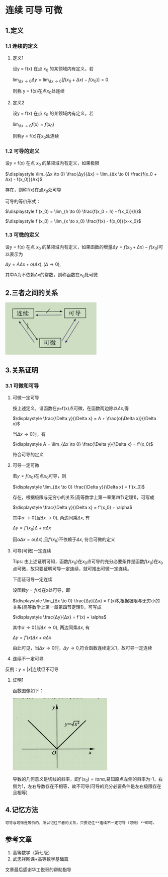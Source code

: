 # 连续 可导 可微

## 1.定义

### 1.1 连续的定义

1. 定义1

    设y = f(x) 在点 $x_0$ 的某领域内有定义，若

    $\displaystyle \lim_{Δx \to 0} Δy = \lim_{Δx \to 0}[f(x_0 + Δx) - f(x_0)] = 0$

    则称 y = f(x)在点$x_0$处连续

2. 定义2

    设y = f(x) 在点 $x_0$ 的某领域内有定义，若

    $\displaystyle \lim_{Δx \to 0}f(x) = f(x_0)$

    则称y = f(x)在$x_0$处连续

### 1.2 可导的定义

设y = f(x) 在点 $x_0$ 的某领域内有定义，如果极限

$\displaystyle \lim_{Δx \to 0} \frac{Δy}{Δx} = \lim_{Δx \to 0} \frac{f(x_0 + Δx) - f(x_0)}{Δx}$

存在，则称f(x)在点$x_0$处可导

可导的等价形式：

$\displaystyle f'(x_0) = \lim_{h \to 0} \frac{f(x_0 + h) - f(x_0)}{h}$

$\displaystyle f'(x_0) = \lim_{x \to x_0} \frac{f(x) - f(x_0)}{x-x_0}$

### 1.3 可微的定义

设y = f(x) 在点 $x_0$ 的某领域内有定义，如果函数的增量$Δy = f(x_0 + Δx) - f(x_0)$可以表示为

$\Delta y = A\Delta x + o(\Delta x),(\Delta \to 0)$,

其中A为不依赖$\Delta x$的常数，则称函数在$x_0$处可微

## 2.三者之间的关系

![20220312114034](https://raw.githubusercontent.com/Logible/Image/main/note_image/20220312114034.png)

## 3.关系证明

### 3.1 可微和可导

1. 可微一定可导

    按上述定义，设函数在y=f(x)点可微，在函数两边除以$\Delta x$,得

    $\displaystyle \frac{\Delta y}{\Delta x}  = A + \frac{o(\Delta x)}{\Delta x}$

    当$\Delta x \to 0$时，有

    $\displaystyle A = \lim_{Δx \to 0} \frac{\Delta y}{\Delta x} = f'(x_0)$

    符合可导的定义

2. 可导一定可微

    若$y=f(x_0)$在点$x_0$可导，则

    $\displaystyle \lim_{Δx \to 0} \frac{\Delta y}{\Delta x} = f'(x_0)$

    存在，根据极限与无穷小的关系(高等数学上第一章第四节定理1)，可写成

    $\displaystyle \frac{\Delta y}{\Delta x} = f'(x_0) + \alpha$

    其中$\alpha \to 0 (当Δx \to 0)$, 两边同乘$\Delta x$, 有

    $\Delta y = f'(x_0)\Delta + \alpha\Delta x$

    因$α\Delta x =o(\Delta x)$,且$f'(x_0)$不依赖于$\Delta x$, 符合可微的定义

3. 可导(可微)一定连续

    Tips: 由上述证明可知，函数$f(x_0)$在$x_0$点可导的充分必要条件是函数$f(x_0)$在$x_0$点可微，故只要证明可导一定连续，就可推出可微一定连续。

    下面证可导一定连续

    设函数$y = f(x)$在x处可导，即

    $\displaystyle \lim_{Δx \to 0} \frac{Δy}{Δx} = f'(x)$,根据极限与无穷小的关系(高等数学上第一章第四节定理1)，可写成

    $\displaystyle \frac{Δy}{Δx} = f'(x) + \alpha$

    其中$\alpha \to 0 (当Δx \to 0)$, 两边同乘$\Delta x$, 有

    $\Delta y = f'(x)\Delta x + \alpha\Delta x$

    由此可见，当$\Delta x \to 0$时，$\Delta y \to 0$,符合函数连续定义1，故可导一定连续

4. 连续不一定可导

反例：$y = |x|$连续但不可导

1. 证明1

    函数图像如下：

    ![20220312131355](https://raw.githubusercontent.com/Logible/Image/main/note_image/20220312131355.png)

    导数的几何意义是切线的斜率，即$f'(x_0) = tan \alpha$,易知原点左侧的斜率为-1，右侧为1，左右导数存在不相等，故不可导(可导的充分必要条件是左右极限存在且相等)

## 4.记忆方法

    可导与可微是等价的，所以记住三者的关系，只要记住**连续不一定可导（可微）**即可。

## 参考文章

1. 高等数学（第七版）
2. 武忠祥网课+高等数学基础篇

文章最后感谢华工悦哥的帮助指导
